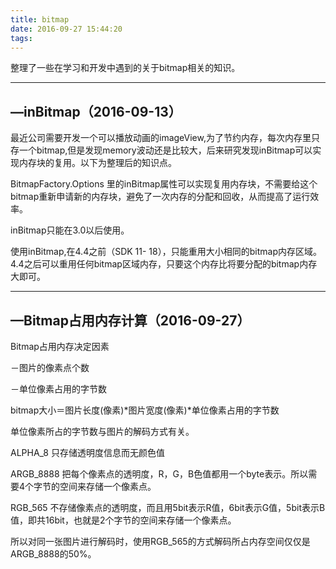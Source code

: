 ```yaml
---
title: bitmap
date: 2016-09-27 15:44:20
tags:
---
```

整理了一些在学习和开发中遇到的关于bitmap相关的知识。


---


—inBitmap（2016-09-13）
-----

最近公司需要开发一个可以播放动画的imageView,为了节约内存，每次内存里只存一个bitmap,但是发现memory波动还是比较大，后来研究发现inBitmap可以实现内存块的复用。以下为整理后的知识点。

BitmapFactory.Options 里的inBitmap属性可以实现复用内存块，不需要给这个bitmap重新申请新的内存块，避免了一次内存的分配和回收，从而提高了运行效率。


inBitmap只能在3.0以后使用。


使用inBitmap,在4.4之前（SDK 11- 18），只能重用大小相同的bitmap内存区域。4.4之后可以重用任何bitmap区域内存，只要这个内存比将要分配的bitmap内存大即可。

---


—Bitmap占用内存计算（2016-09-27）
-----


Bitmap占用内存决定因素

－图片的像素点个数

－单位像素占用的字节数

bitmap大小＝图片长度(像素)*图片宽度(像素)*单位像素占用的字节数


单位像素所占的字节数与图片的解码方式有关。


ALPHA_8 只存储透明度信息而无颜色值

ARGB_8888 把每个像素点的透明度，R，G，B色值都用一个byte表示。所以需要4个字节的空间来存储一个像素点。

RGB_565 不存储像素点的透明度，而且用5bit表示R值，6bit表示G值，5bit表示B值，即共16bit，也就是2个字节的空间来存储一个像素点。


所以对同一张图片进行解码时，使用RGB_565的方式解码所占内存空间仅仅是ARGB_8888的50%。